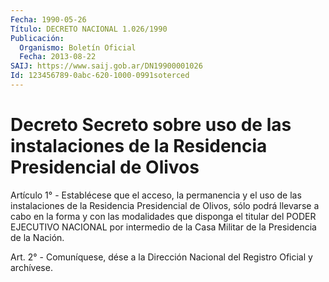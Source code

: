 ```yaml
---
Fecha: 1990-05-26
Título: DECRETO NACIONAL 1.026/1990
Publicación:
  Organismo: Boletín Oficial
  Fecha: 2013-08-22
SAIJ: https://www.saij.gob.ar/DN19900001026
Id: 123456789-0abc-620-1000-0991soterced
---
```

# Decreto Secreto sobre uso de las instalaciones de la Residencia Presidencial de Olivos

<a id="1"></a>
Artículo 1° - Establécese que el acceso, la permanencia y el uso de las instalaciones de la Residencia Presidencial de Olivos, sólo podrá llevarse a cabo en la forma y con las modalidades que disponga el titular del PODER EJECUTIVO NACIONAL por intermedio de la Casa Militar de la Presidencia de la Nación.

<a id="2"></a>
Art. 2° - Comuníquese, dése a la Dirección Nacional del Registro Oficial y archívese.